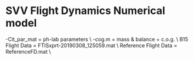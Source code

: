 # SVV Flight Dynamics Numerical model 

-Cit_par_mat = ph-lab parameters \\
-cog.m = mass & balance + c.o.g. \\
B15 Flight Data       = FTISxprt-20190308_125059.mat \\
Reference Flight Data = ReferenceFD.mat \\

